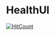 # HealthUI[![HitCount](http://hits.dwyl.io/SuperKali/HealthUI.svg)](http://hits.dwyl.io/SuperKali/HealthUI)